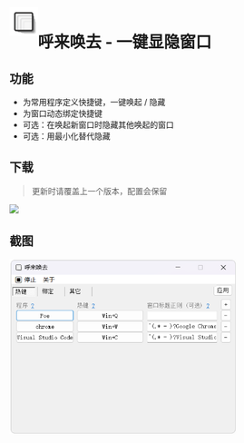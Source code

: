 <img align="left" width="50" height="50" src="misc/icon_480.png">

# 呼来唤去 - 一键显隐窗口

## 功能

- 为常用程序定义快捷键，一键唤起 / 隐藏
- 为窗口动态绑定快捷键
- 可选：在唤起新窗口时隐藏其他唤起的窗口
- 可选：用最小化替代隐藏

## 下载

> 更新时请覆盖上一个版本，配置会保留

[![](https://img.shields.io/badge/download-latest-orange.svg)](https://github.com/john-walks-slow/window-summoner/releases/latest)


## 截图
<img align="left" width="400" src="misc/screenshot3.png">